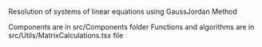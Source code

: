 Resolution of systems of linear equations using GaussJordan Method 

Components are in src/Components folder
Functions and algorithms are in src/Utils/MatrixCalculations.tsx file
